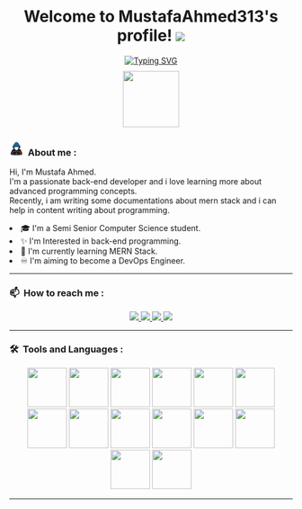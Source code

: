 <h1 align="center">
    Welcome to  MustafaAhmed313's profile!
    <img src="https://media.giphy.com/media/hvRJCLFzcasrR4ia7z/giphy.gif" width="28">
</h1>

<p align="center" style="margin: 10px 0">
    <a href="https://git.io/typing-svg"><img src="https://readme-typing-svg.demolab.com?font=Fira+Code&pause=1000&center=true&vCenter=true&random=false&width=435&lines=I'm+a+Junior+Software+Engineer👨‍💻;I'm+a+Back-End+Developer;I'm++an+Active+Learner" alt="Typing SVG" /></a>
</p>

<div align="center">    
<img src="https://camo.githubusercontent.com/825ea5df28e610cee97257781b6172f5d892978f9da8a2858cf66efc4f0302f4/68747470733a2f2f6d656469612e67697068792e636f6d2f6d656469612f335877386a59337a62465274466436654b382f67697068792e676966" width="100" height="100">
</div>

<h3>
 <img src ="https://github.com/0xAbdulKhalid/0xAbdulKhalid/raw/main/assets/mdImages/about_me.gif" width=25px> &nbsp;About me :
</h3>

<div>
    <p>
        Hi, I'm Mustafa Ahmed.<br> 
        I'm a passionate back-end developer and i love learning more about advanced programming concepts.<br>         
        Recently, i am writing some documentations about mern stack and i can help in content writing about programming.
    </p>
    <li>🎓 I'm a Semi Senior Computer Science student.</li>
    <li>✨ I'm Interested in back-end programming.</li>
    <li>🌱 I'm currently learning MERN Stack.</li>
    <li>♾️ I'm aiming to become a DevOps Engineer.</li>
</div>

---

<h3>📫 &nbsp;How to reach me :</h3>
<div align="center">
        <a href="mailto:mostafa3132004@gmail.com">
        <img src="https://img.shields.io/badge/Gmail-D14836?style=for-the-badge&logo=gmail&logoColor=white">
        </a>
        <a href="https://www.facebook.com/profile.php?id=100009770403789">
        <img src="https://img.shields.io/badge/Facebook-1877F2?style=for-the-badge&logo=facebook&logoColor=white">
        </a>
        <a href="https://www.linkedin.com/in/mustafa-ahmed-6489501a6/">
        <img src="https://img.shields.io/badge/LinkedIn-0077B5?style=for-the-badge&logo=linkedin&logoColor=whit">
        </a>
        <a href="https://twitter.com/Mustafa2127017">
        <img src="https://img.shields.io/badge/Twitter-1DA1F2?style=for-the-badge&logo=twitter&logoColor=white">
        </a>
</div>
    
---

<h3>🛠 &nbsp;Tools and Languages :</h3>
<div align="center">
            <img width="70" height="70" src="https://cdn.jsdelivr.net/gh/devicons/devicon/icons/java/java-original-wordmark.svg" />  
            <img width="70" height="70" src="https://cdn.jsdelivr.net/gh/devicons/devicon/icons/javascript/javascript-original.svg" />  
            <img width="70" height="70" src="https://cdn.jsdelivr.net/gh/devicons/devicon/icons/php/php-original.svg" />
            <img width="70" height="70" src="https://cdn.jsdelivr.net/gh/devicons/devicon/icons/express/express-original.svg" />  
            <img width="70" height="70" src="https://cdn.jsdelivr.net/gh/devicons/devicon/icons/nodejs/nodejs-plain-wordmark.svg" />  
            <img width="70" height="70" src="https://cdn.jsdelivr.net/gh/devicons/devicon/icons/bash/bash-original.svg" />  
            <img width="70" height="70" src="https://cdn.jsdelivr.net/gh/devicons/devicon/icons/mongodb/mongodb-original-wordmark.svg" />  
            <img width="70" height="70" src="https://cdn.jsdelivr.net/gh/devicons/devicon/icons/mysql/mysql-original-wordmark.svg" />  
            <img width="70" height="70" src="https://cdn.jsdelivr.net/gh/devicons/devicon/icons/postgresql/postgresql-plain-wordmark.svg" />            
            <img width="70" height="70" src="https://cdn.jsdelivr.net/gh/devicons/devicon/icons/react/react-original-wordmark.svg" />  
            <img width="70" height="70" src="https://cdn.jsdelivr.net/gh/devicons/devicon/icons/oracle/oracle-original.svg" />  
            <img  width="70" height="70" src="https://cdn.jsdelivr.net/gh/devicons/devicon/icons/cplusplus/cplusplus-original.svg" />  
            <img width="70" height="70" src="https://cdn.jsdelivr.net/gh/devicons/devicon/icons/threejs/threejs-original-wordmark.svg" />
            <img width="70" height="70" src="https://cdn.jsdelivr.net/gh/devicons/devicon/icons/git/git-plain.svg" />
</div>

---
